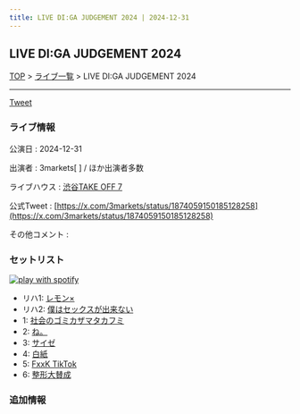 ```yaml
---
title: LIVE DI:GA JUDGEMENT 2024 | 2024-12-31
---
```

## LIVE DI:GA JUDGEMENT 2024

[TOP](/setlist/) > [ライブ一覧](lives.html) > LIVE DI:GA JUDGEMENT 2024

___

<a href="https://twitter.com/share?ref_src=twsrc%5Etfw" data-text="3markets[ ]セットリスト > LIVE DI:GA JUDGEMENT 2024" class="twitter-share-button" data-via="3markets" data-hashtags="3markets" data-related="3markets" data-show-count="false">Tweet</a>

### ライブ情報

公演日
:    2024-12-31

出演者
:    3markets[ ] / ほか出演者多数

ライブハウス
:    [渋谷TAKE OFF 7](livehouse049.html)

公式Tweet
:    [https://x.com/3markets/status/1874059150185128258](https://x.com/3markets/status/1874059150185128258)

その他コメント
:    

### セットリスト


[![play with spotify](images/spotify-icon.png)](https://open.spotify.com/playlist/4dc2FwOWJPR2tD4kkSH3zg)



*  リハ1: [レモン×](song003.html)
*  リハ2: [僕はセックスが出来ない](song006.html)
*  1: [社会のゴミカザマタカフミ](song002.html)
*  2: [ね。](song076.html)
*  3: [サイゼ](song004.html)
*  4: [白紙](song098.html)
*  5: [FxxK TikTok](song082.html)
*  6: [整形大賛成](song005.html)


### 追加情報






<script async src="https://platform.twitter.com/widgets.js" charset="utf-8"></script>